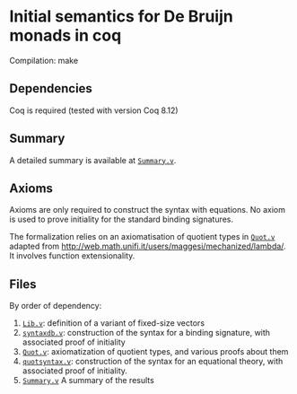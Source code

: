 # Initial semantics for De Bruijn monads in coq

Compilation: make

## Dependencies

Coq is required (tested with version Coq 8.12)


## Summary 

A detailed summary is available at [`Summary.v`](Summary.v).

## Axioms

Axioms are only required to construct the syntax with equations.
No axiom is used to prove initiality for the standard binding signatures.

The formalization relies on an axiomatisation of quotient types in [`Quot.v`](Quot.v)
adapted from http://web.math.unifi.it/users/maggesi/mechanized/lambda/.
It involves function extensionality.


## Files

By order of dependency:

1. [`Lib.v`](Lib.v): definition of a variant of fixed-size vectors
2. [`syntaxdb.v`](syntaxdb.v): construction of the syntax for a binding signature, with
associated proof of initiality
3. [`Quot.v`](Quot.v): axiomatization of quotient types, and various proofs about them
4. [`quotsyntax.v`](quotsyntax.v): construction of the syntax for an equational theory,
with associated proof of initiality.
5. [`Summary.v`](Summary.v) A summary of the results



